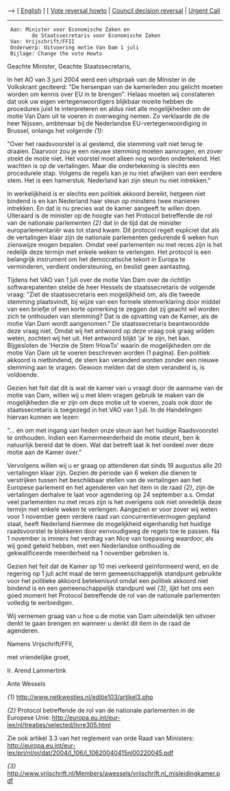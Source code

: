 \--\> \[ [ English](LetterBrinkhorst040819En "wikilink") \] \[ [ Vote
reversal howto](VrijschriftHowto040817En "wikilink") \| [ Council
decision reversal](ConsReversEn "wikilink") \| [ Urgent
Call](LtrCons0406En "wikilink")

------------------------------------------------------------------------

` Aan: Minister voor Economische Zaken en`\
`        de Staatssecretaris voor Economische Zaken`\
` Van: Vrijschrift/FFII`\
` Onderwerp: Uitvoering motie Van Dam 1 juli`\
` Bijlage: Change the vote Howto`

Geachte Minister, Geachte Staatssecretaris,

In het AO van 3 juni 2004 werd een uitspraak van de Minister in de
Volkskrant geciteerd: \"De hersenpan van de kamerleden zou gelicht
moeten worden om kennis over EU in te brengen\". Helaas moeten wij
constateren dat ook uw eigen vertegenwoordigers blijkbaar moeite hebben
de procedures juist te interpreteren en aldus niet alle mogelijkheden om
de motie Van Dam uit te voeren in overweging nemen. Zo verklaarde de de
heer Nijssen, ambtenaar bij de Nederlandse EU-vertegenwoordiging in
Brussel, onlangs het volgende *{1}*:

\"Over het raadsvoorstel is al gestemd, die stemming valt niet terug te
draaien. Daarvoor zou je een nieuwe stemming moeten aanvragen, en zover
strekt de motie niet. Het voorstel moet alleen nog worden ondertekend.
Het wachten is op de vertalingen. Maar die ondertekening is slechts een
procedurele stap. Volgens de regels kan je nu niet afwijken van een
eerdere stem. Het is een hamerstuk. Nederland kan zijn steun nu niet
intrekken.\"

In werkelijkheid is er slechts een politiek akkoord bereikt, hetgeen
niet bindend is en kan Nederland haar steun op minstens twee manieren
intrekken. En dat is nu precies wat de kamer aangeeft te willen doen.
Uiteraard is de minister op de hoogte van het Protocol betreffende de
rol van de nationale parlementen *{2}* dat in de tijd dat de minister
europarlementariër was tot stand kwam. Dit protocol regelt expliciet dat
als de vertalingen klaar zijn de nationale parlementen gedurende 6 weken
hun zienswijze mogen bepalen. Omdat veel parlementen nu met reces zijn
is het redelijk deze termijn met enkele weken te verlengen. Het protocol
is een belangrijk instrument om het democratische tekort in Europa te
verminderen, verdient ondersteuning, en beslist geen aantasting.

Tijdens het VAO van 1 juli over de motie Van Dam over de richtlijn
softwarepatenten stelde de heer Hessels de staatssecretaris de volgende
vraag: \"Ziet de staatssecretaris een mogelijkheid om, als die tweede
stemming plaatsvindt, bij wijze van een formele stemverklaring door
middel van een briefje of een korte opmerking te zeggen dat zij geacht
wil worden zich te onthouden van stemming? Dat is de opvatting van de
Kamer, als de motie Van Dam wordt aangenomen.\" De staatssecretaris
beantwoordde deze vraag niet. Omdat wij het antwoord op deze vraag ook
graag wilden weten, zochten wij het uit. Het antwoord blijkt \'ja\' te
zijn, het kan. Bijgesloten de \'Herzie de Stem !HowTo\' waarin de
mogelijkheden om de motie Van Dam uit te voeren beschreven worden (1
pagina). Een politiek akkoord is nietbindend, de stem kan veranderd
worden zonder een nieuwe stemming aan te vragen. Gewoon melden dat de
stem veranderd is, is voldoende.

Gezien het feit dat dit is wat de kamer van u vraagt door de aanname van
de motie van Dam, willen wij u met klem vragen gebruik te maken van de
mogelijkheden die er zijn om deze motie uit te voeren, zoals ook door de
staatssecretaris is toegezegd in het VAO van 1 juli. In de Handelingen
hiervan kunnen we lezen:

\"\... en om met ingang van heden onze steun aan het huidige
Raadsvoorstel te onthouden. Indien een Kamermeerderheid de motie steunt,
ben ik natuurlijk bereid dat te doen. Wat dat betreft laat ik het
oordeel over deze motie aan de Kamer over.\"

Vervolgens willen wij u er graag op attenderen dat sinds 18 augustus
alle 20 vertalingen klaar zijn. Gezien de periode van 6 weken die dienen
te verstrijken tussen het beschikbaar stellen van de vertalingen aan het
Europese parlement en het agenderen van het item in de raad *{2}*, zijn
de vertalingen derhalve te laat voor agendering op 24 september a.s.
Omdat veel parlementen nu met reces zijn is het overigens ook niet
onredelijk deze termijn met enkele weken te verlengen. Aangezien er voor
zover wij weten voor 1 november geen verdere raad van
concurrentievermogen gepland staat, heeft Nederland hiermee de
mogelijkheid eigenhandig het huidige raadsvoorstel te blokkeren door
eenvoudigweg de regels toe te passen. Na 1 november is immers het
verdrag van Nice van toepassing waardoor, als wij goed geteld hebben,
met een Nederlandse onthouding de gekwalificeerde meerderheid na 1
november gebroken is.

Gezien het feit dat de Kamer op 10 mei verkeerd geïnformeerd werd, en de
regering op 1 juli acht maal de term gemeenschappelijk standpunt
gebruikte voor het politieke akkoord betekenisvol omdat een politiek
akkoord niet bindend is en een gemeenschappelijk standpunt wel *{3}*,
lijkt het ons een goed moment het Protocol betreffende de rol van de
nationale parlementen volledig te eerbiedigen.

Wij vernemen graag van u hoe u de motie van Dam uiteindelijk ten uitvoer
denkt te gaan brengen en wanneer u denkt dit item in de raad de
agenderen.

Namens Vrijschrift/FFII,

met vriendelijke groet,

Ir. Arend Lammertink

Ante Wessels

*{1}* <http://www.netkwesties.nl/editie103/artikel3.php>

*{2}* Protocol betreffende de rol van de nationale parlementen in de
Europese Unie:
<http://europa.eu.int/eur-lex/nl/treaties/selected/livre305.html>

Zie ook artikel 3.3 van het reglement van orde Raad van Ministers:
<http://europa.eu.int/eur-lex/pri/nl/oj/dat/2004/l_106/l_10620040415nl00220045.pdf>

*{3}*
<http://www.vrijschrift.nl/Members/awessels/vrijschrift.nl_misleidingkamer.pdf>
